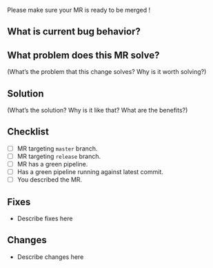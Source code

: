 Please make sure your MR is ready to be merged !

## What is current bug behavior?

<!-- Briefly describe -->

## What problem does this MR solve?

(What’s the problem that this change solves? Why is it worth solving?)

## Solution

(What’s the solution? Why is it like that? What are the benefits?)

<!-- Briefly describe -->

## Checklist

- [ ] MR targeting `master` branch.
- [ ] MR targeting `release` branch.
- [ ] MR has a green pipeline.
- [ ] Has a green pipeline running against latest commit.
- [ ] You described the MR.

## Fixes

* Describe fixes here

## Changes

* Describe changes here

